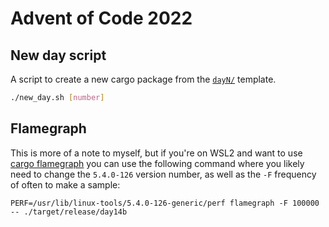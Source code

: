 # Advent of Code 2022

## New day script

A script to create a new cargo package from the [`dayN/`](dayN/) template. 

```Bash
./new_day.sh [number]
```

## Flamegraph

This is more of a note to myself, but if you're on WSL2 and want to use [cargo flamegraph](https://github.com/flamegraph-rs/flamegraph) you can use the following command where you likely need to change the `5.4.0-126` version number, as well as the `-F` frequency of often to make a sample:
 
```
PERF=/usr/lib/linux-tools/5.4.0-126-generic/perf flamegraph -F 100000 -- ./target/release/day14b
```
